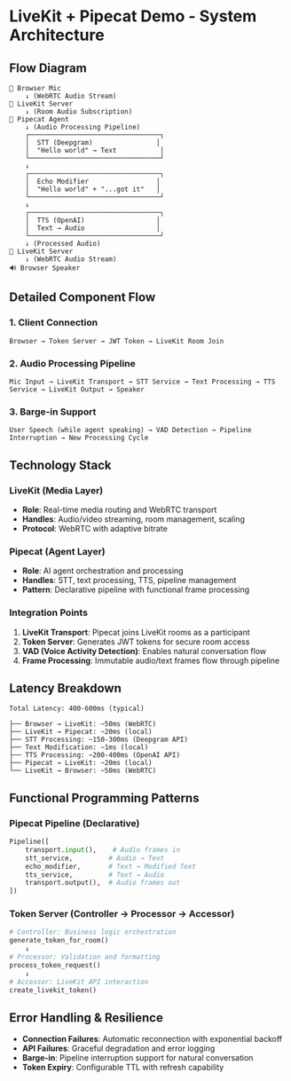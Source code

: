 # LiveKit + Pipecat Demo - System Architecture

## Flow Diagram

```
🎤 Browser Mic
    ↓ (WebRTC Audio Stream)
📡 LiveKit Server
    ↓ (Room Audio Subscription)
🤖 Pipecat Agent
    ↓ (Audio Processing Pipeline)
    ┌─────────────────────────────────┐
    │  STT (Deepgram)                │
    │  "Hello world" → Text           │
    └─────────────────────────────────┘
    ↓
    ┌─────────────────────────────────┐
    │  Echo Modifier                 │
    │  "Hello world" + "...got it"   │
    └─────────────────────────────────┘
    ↓
    ┌─────────────────────────────────┐
    │  TTS (OpenAI)                  │
    │  Text → Audio                  │
    └─────────────────────────────────┘
    ↓ (Processed Audio)
📡 LiveKit Server
    ↓ (WebRTC Audio Stream)
🔊 Browser Speaker
```

## Detailed Component Flow

### 1. Client Connection
```
Browser → Token Server → JWT Token → LiveKit Room Join
```

### 2. Audio Processing Pipeline
```
Mic Input → LiveKit Transport → STT Service → Text Processing → TTS Service → LiveKit Output → Speaker
```

### 3. Barge-in Support
```
User Speech (while agent speaking) → VAD Detection → Pipeline Interruption → New Processing Cycle
```

## Technology Stack

### LiveKit (Media Layer)
- **Role**: Real-time media routing and WebRTC transport
- **Handles**: Audio/video streaming, room management, scaling
- **Protocol**: WebRTC with adaptive bitrate

### Pipecat (Agent Layer)  
- **Role**: AI agent orchestration and processing
- **Handles**: STT, text processing, TTS, pipeline management
- **Pattern**: Declarative pipeline with functional frame processing

### Integration Points
1. **LiveKit Transport**: Pipecat joins LiveKit rooms as a participant
2. **Token Server**: Generates JWT tokens for secure room access
3. **VAD (Voice Activity Detection)**: Enables natural conversation flow
4. **Frame Processing**: Immutable audio/text frames flow through pipeline

## Latency Breakdown

```
Total Latency: 400-600ms (typical)

├── Browser → LiveKit: ~50ms (WebRTC)
├── LiveKit → Pipecat: ~20ms (local)
├── STT Processing: ~150-300ms (Deepgram API)
├── Text Modification: ~1ms (local)
├── TTS Processing: ~200-400ms (OpenAI API)
├── Pipecat → LiveKit: ~20ms (local)
└── LiveKit → Browser: ~50ms (WebRTC)
```

## Functional Programming Patterns

### Pipecat Pipeline (Declarative)
```python
Pipeline([
    transport.input(),    # Audio frames in
    stt_service,         # Audio → Text
    echo_modifier,       # Text → Modified Text  
    tts_service,         # Text → Audio
    transport.output(),  # Audio frames out
])
```

### Token Server (Controller → Processor → Accessor)
```python
# Controller: Business logic orchestration
generate_token_for_room() 
    ↓
# Processor: Validation and formatting
process_token_request()
    ↓  
# Accessor: LiveKit API interaction
create_livekit_token()
```

## Error Handling & Resilience

- **Connection Failures**: Automatic reconnection with exponential backoff
- **API Failures**: Graceful degradation and error logging  
- **Barge-in**: Pipeline interruption support for natural conversation
- **Token Expiry**: Configurable TTL with refresh capability
